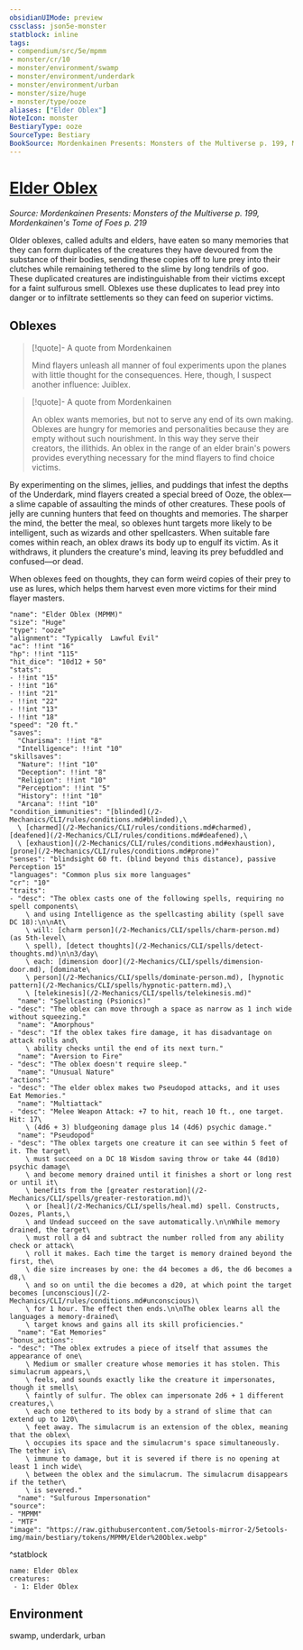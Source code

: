 ```yaml
---
obsidianUIMode: preview
cssclass: json5e-monster
statblock: inline
tags:
- compendium/src/5e/mpmm
- monster/cr/10
- monster/environment/swamp
- monster/environment/underdark
- monster/environment/urban
- monster/size/huge
- monster/type/ooze
aliases: ["Elder Oblex"]
NoteIcon: monster
BestiaryType: ooze
SourceType: Bestiary
BookSource: Mordenkainen Presents: Monsters of the Multiverse p. 199, Mordenkainen's Tome of Foes p. 219
---
```

# [Elder Oblex](2-Mechanics/CLI/bestiary/ooze/elder-oblex-mpmm.md)
*Source: Mordenkainen Presents: Monsters of the Multiverse p. 199, Mordenkainen's Tome of Foes p. 219*  

Older oblexes, called adults and elders, have eaten so many memories that they can form duplicates of the creatures they have devoured from the substance of their bodies, sending these copies off to lure prey into their clutches while remaining tethered to the slime by long tendrils of goo. These duplicated creatures are indistinguishable from their victims except for a faint sulfurous smell. Oblexes use these duplicates to lead prey into danger or to infiltrate settlements so they can feed on superior victims.

## Oblexes

> [!quote]- A quote from Mordenkainen  
> 
> Mind flayers unleash all manner of foul experiments upon the planes with little thought for the consequences. Here, though, I suspect another influence: Juiblex.

> [!quote]- A quote from Mordenkainen  
> 
> An oblex wants memories, but not to serve any end of its own making. Oblexes are hungry for memories and personalities because they are empty without such nourishment. In this way they serve their creators, the illithids. An oblex in the range of an elder brain's powers provides everything necessary for the mind flayers to find choice victims.

By experimenting on the slimes, jellies, and puddings that infest the depths of the Underdark, mind flayers created a special breed of Ooze, the oblex—a slime capable of assaulting the minds of other creatures. These pools of jelly are cunning hunters that feed on thoughts and memories. The sharper the mind, the better the meal, so oblexes hunt targets more likely to be intelligent, such as wizards and other spellcasters. When suitable fare comes within reach, an oblex draws its body up to engulf its victim. As it withdraws, it plunders the creature's mind, leaving its prey befuddled and confused—or dead.

When oblexes feed on thoughts, they can form weird copies of their prey to use as lures, which helps them harvest even more victims for their mind flayer masters.

```statblock
"name": "Elder Oblex (MPMM)"
"size": "Huge"
"type": "ooze"
"alignment": "Typically  Lawful Evil"
"ac": !!int "16"
"hp": !!int "115"
"hit_dice": "10d12 + 50"
"stats":
- !!int "15"
- !!int "16"
- !!int "21"
- !!int "22"
- !!int "13"
- !!int "18"
"speed": "20 ft."
"saves":
  "Charisma": !!int "8"
  "Intelligence": !!int "10"
"skillsaves":
  "Nature": !!int "10"
  "Deception": !!int "8"
  "Religion": !!int "10"
  "Perception": !!int "5"
  "History": !!int "10"
  "Arcana": !!int "10"
"condition_immunities": "[blinded](/2-Mechanics/CLI/rules/conditions.md#blinded),\
  \ [charmed](/2-Mechanics/CLI/rules/conditions.md#charmed), [deafened](/2-Mechanics/CLI/rules/conditions.md#deafened),\
  \ [exhaustion](/2-Mechanics/CLI/rules/conditions.md#exhaustion), [prone](/2-Mechanics/CLI/rules/conditions.md#prone)"
"senses": "blindsight 60 ft. (blind beyond this distance), passive Perception 15"
"languages": "Common plus six more languages"
"cr": "10"
"traits":
- "desc": "The oblex casts one of the following spells, requiring no spell components\
    \ and using Intelligence as the spellcasting ability (spell save DC 18):\n\nAt\
    \ will: [charm person](/2-Mechanics/CLI/spells/charm-person.md) (as 5th-level\
    \ spell), [detect thoughts](/2-Mechanics/CLI/spells/detect-thoughts.md)\n\n3/day\
    \ each: [dimension door](/2-Mechanics/CLI/spells/dimension-door.md), [dominate\
    \ person](/2-Mechanics/CLI/spells/dominate-person.md), [hypnotic pattern](/2-Mechanics/CLI/spells/hypnotic-pattern.md),\
    \ [telekinesis](/2-Mechanics/CLI/spells/telekinesis.md)"
  "name": "Spellcasting (Psionics)"
- "desc": "The oblex can move through a space as narrow as 1 inch wide without squeezing."
  "name": "Amorphous"
- "desc": "If the oblex takes fire damage, it has disadvantage on attack rolls and\
    \ ability checks until the end of its next turn."
  "name": "Aversion to Fire"
- "desc": "The oblex doesn't require sleep."
  "name": "Unusual Nature"
"actions":
- "desc": "The elder oblex makes two Pseudopod attacks, and it uses Eat Memories."
  "name": "Multiattack"
- "desc": "Melee Weapon Attack: +7 to hit, reach 10 ft., one target. Hit: 17\
    \ (4d6 + 3) bludgeoning damage plus 14 (4d6) psychic damage."
  "name": "Pseudopod"
- "desc": "The oblex targets one creature it can see within 5 feet of it. The target\
    \ must succeed on a DC 18 Wisdom saving throw or take 44 (8d10) psychic damage\
    \ and become memory drained until it finishes a short or long rest or until it\
    \ benefits from the [greater restoration](/2-Mechanics/CLI/spells/greater-restoration.md)\
    \ or [heal](/2-Mechanics/CLI/spells/heal.md) spell. Constructs, Oozes, Plants,\
    \ and Undead succeed on the save automatically.\n\nWhile memory drained, the target\
    \ must roll a d4 and subtract the number rolled from any ability check or attack\
    \ roll it makes. Each time the target is memory drained beyond the first, the\
    \ die size increases by one: the d4 becomes a d6, the d6 becomes a d8,\
    \ and so on until the die becomes a d20, at which point the target becomes [unconscious](/2-Mechanics/CLI/rules/conditions.md#unconscious)\
    \ for 1 hour. The effect then ends.\n\nThe oblex learns all the languages a memory-drained\
    \ target knows and gains all its skill proficiencies."
  "name": "Eat Memories"
"bonus_actions":
- "desc": "The oblex extrudes a piece of itself that assumes the appearance of one\
    \ Medium or smaller creature whose memories it has stolen. This simulacrum appears,\
    \ feels, and sounds exactly like the creature it impersonates, though it smells\
    \ faintly of sulfur. The oblex can impersonate 2d6 + 1 different creatures,\
    \ each one tethered to its body by a strand of slime that can extend up to 120\
    \ feet away. The simulacrum is an extension of the oblex, meaning that the oblex\
    \ occupies its space and the simulacrum's space simultaneously. The tether is\
    \ immune to damage, but it is severed if there is no opening at least 1 inch wide\
    \ between the oblex and the simulacrum. The simulacrum disappears if the tether\
    \ is severed."
  "name": "Sulfurous Impersonation"
"source":
- "MPMM"
- "MTF"
"image": "https://raw.githubusercontent.com/5etools-mirror-2/5etools-img/main/bestiary/tokens/MPMM/Elder%20Oblex.webp"
```
^statblock

```encounter-table
name: Elder Oblex
creatures:
 - 1: Elder Oblex
```

## Environment

swamp, underdark, urban